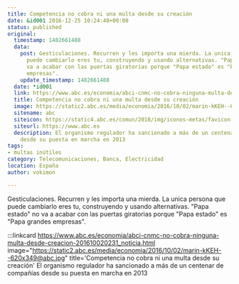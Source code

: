 ```yaml
---
title: Competencia no cobra ni una multa desde su creación
date: &id001 2016-12-25 10:24:48+00:00
status: published
original:
  timestamp: 1482661488
  data:
    post: Gesticulaciones. Recurren y les importa una mierda. La unica persona que
      puede cambiarlo eres tu, construyendo y usando alternativas. "Papa estado" no
      va a acabar con las puertas giratorias porque "Papa estado" es "Papa grandes
      empresas".
    update_timestamp: 1482661488
  date: *id001
  link: https://www.abc.es/economia/abci-cnmc-no-cobra-ninguna-multa-desde-creacion-201610020231_noticia.html
  title: Competencia no cobra ni una multa desde su creación
  image: https://static2.abc.es/media/economia/2016/10/02/marin-kKEH--620x349@abc.jpg
  sitename: abc
  siteicon: https://static4.abc.es/comun/2018/img/iconos-metas/favicon-2016.ico
  siteurl: https://www.abc.es
  description: El organismo regulador ha sancionado a más de un centenar de compañías
    desde su puesta en marcha en 2013
tags:
- multas inútiles
category: Telecomunicaciones, Banca, Electricidad
location: España
author: vokimon

---
```

Gesticulaciones.
Recurren y les importa una mierda.
La unica persona que puede cambiarlo eres tu,
construyendo y usando alternativas.
"Papa estado" no va a acabar con las puertas giratorias porque "Papa estado" es "Papa grandes empresas".

:::linkcard https://www.abc.es/economia/abci-cnmc-no-cobra-ninguna-multa-desde-creacion-201610020231_noticia.html image="https://static2.abc.es/media/economia/2016/10/02/marin-kKEH--620x349@abc.jpg" title='Competencia no cobra ni una multa desde su creación'
    El organismo regulador ha sancionado a más de un centenar de compañías desde su puesta en marcha en 2013

